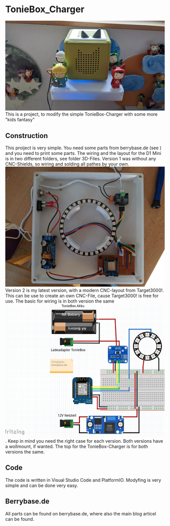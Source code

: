 # TonieBox_Charger
![Schema](images/Title.jpg)
This is a project, to modify the simple TonieBox-Charger with some more "kids fantasy"

## Construction
This proiject is very simple. You need some parts from berrybase.de (see ) and you need to print some parts.
The wiring and the layout for the D1 Mini is in two different folders, see folder 3D-Files.
Version 1 was without any CNC-Shields, so wiring and solding all pathes by your own.
![Schema](images/08_ToniBoxLoader_Components_together.jpg)
Version 2 is my latest version, with a modern CNC-layout from Target3000!. This can be use to create an own CNC-File, cause Target3000! is free for use.
The basic for wiring is in both version the same ![Schema](images/01_ToniBoxLoader_Simple_Sketch.png).
Keep in mind you need the right case for each version. Both versions have a wollmount, if wanted.
The top for the TonieBox-Charger is for both versions the same.

## Code
The code is written in Visual Studio Code and PlatformIO. Modyfing is very simple and can be done very easy.

## Berrybase.de
All parts can be found on berrybase.de, where also the main blog articel can be found.